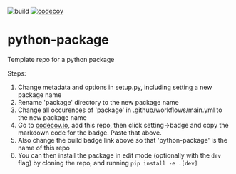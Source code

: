 ![build](https://github.com/jfcrenshaw/python-package/workflows/build/badge.svg)
[![codecov](https://codecov.io/gh/jfcrenshaw/python-package/branch/main/graph/badge.svg?token=3P3LYKA7EV)](https://codecov.io/gh/jfcrenshaw/python-package)

# python-package
Template repo for a python package

Steps:
1. Change metadata and options in setup.py, including setting a new package name
2. Rename 'package' directory to the new package name
3. Change all occurences of 'package' in .github/workflows/main.yml to the new package name
4. Go to [codecov.io](https://codecov.io/), add this repo, then click setting->badge and copy the markdown code for the badge. Paste that above.
5. Also change the build badge link above so that 'python-package' is the name of this repo
6. You can then install the package in edit mode (optionally with the `dev` flag)  by cloning the repo, and running `pip install -e .[dev]`
